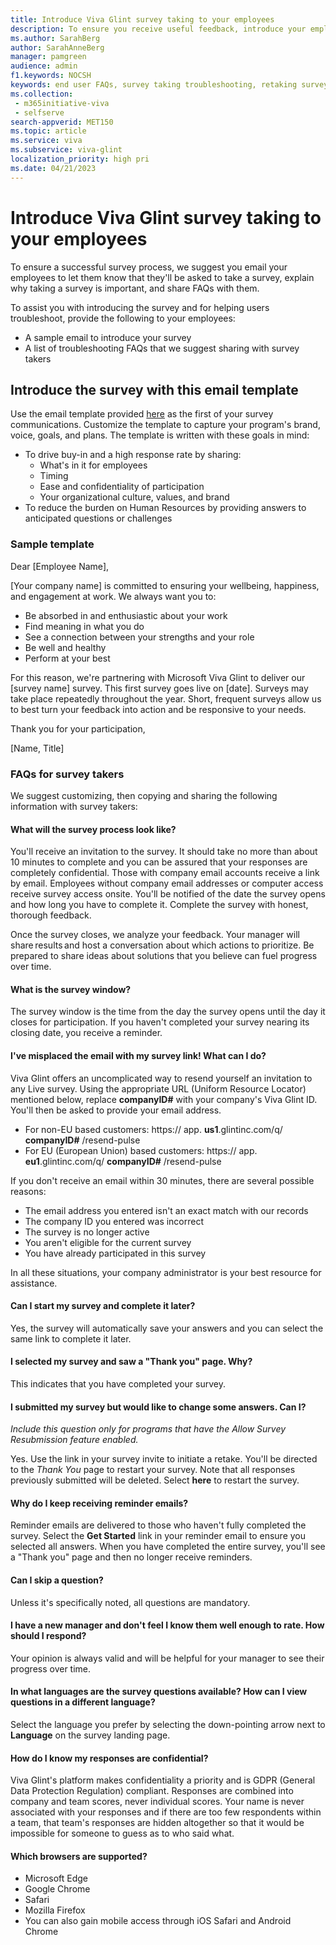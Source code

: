 ```yaml
---
title: Introduce Viva Glint survey taking to your employees
description: To ensure you receive useful feedback, introduce your employees to the survey process and share troubleshooting solutions with them. 
ms.author: SarahBerg
author: SarahAnneBerg
manager: pamgreen
audience: admin
f1.keywords: NOCSH
keywords: end user FAQs, survey taking troubleshooting, retaking surveys, new survey invite, resend survey invite 
ms.collection: 
 - m365initiative-viva
 - selfserve
search-appverid: MET150
ms.topic: article
ms.service: viva
ms.subservice: viva-glint
localization_priority: high pri
ms.date: 04/21/2023
---
```


# Introduce Viva Glint survey taking to your employees

To ensure a successful survey process, we suggest you email your employees to let them know that they'll be asked to take a survey, explain why taking a survey is important, and share FAQs with them.

To assist you with introducing the survey and for helping users troubleshoot, provide the following to your employees:

- A sample email to introduce your survey
- A list of troubleshooting FAQs that we suggest sharing with survey takers

## Introduce the survey with this email template

Use the email template provided [here](#sample-template) as the first of your survey communications. Customize the template to capture your program's brand, voice, goals, and plans.  The template is written with these goals in mind:

- To drive buy-in and a high response rate by sharing:
  - What's in it for employees
  - Timing
  - Ease and confidentiality of participation
  - Your organizational culture, values, and brand
- To reduce the burden on Human Resources by providing answers to anticipated questions or challenges

### Sample template

Dear [Employee Name],

[Your company name] is committed to ensuring your wellbeing, happiness, and engagement at work. We always want you to:

- Be absorbed in and enthusiastic about your work
- Find meaning in what you do
- See a connection between your strengths and your role
- Be well and healthy
- Perform at your best

For this reason, we're partnering with Microsoft Viva Glint to deliver our [survey name] survey. This first survey goes live on [date].  Surveys may take place repeatedly throughout the year.  Short, frequent surveys allow us to best turn your feedback into action and be responsive to your needs.

Thank you for your participation,

[Name, Title]

### FAQs for survey takers

We suggest customizing, then copying and sharing the following information with survey takers:

#### What will the survey process look like?

You'll receive an invitation to the survey.  It should take no more than about 10 minutes to complete and you can be assured that your responses are completely confidential. Those with company email accounts receive a link by email. Employees without company email addresses or computer access receive survey access onsite. You'll be notified of the date the survey opens and how long you have to complete it. Complete the survey with honest, thorough feedback.

Once the survey closes, we analyze your feedback. Your manager will share results and host a conversation about which actions to prioritize. Be prepared to share ideas about solutions that you believe can fuel progress over time.

#### What is the survey window?

The survey window is the time from the day the survey opens until the day it closes for participation. If you haven't completed your survey nearing its closing date, you receive a reminder.

#### I've misplaced the email with my survey link! What can I do?

Viva Glint offers an uncomplicated way to resend yourself an invitation to any Live survey. Using the appropriate URL (Uniform Resource Locator) mentioned below, replace **companyID#** with your company's Viva Glint ID. You'll then be asked to provide your email address.

- For non-EU based customers: https:// app. **us1**.glintinc.com/q/ **companyID#** /resend-pulse
- For EU (European Union) based customers: https:// app. **eu1**.glintinc.com/q/ **companyID#** /resend-pulse

If you don't receive an email within 30 minutes, there are several possible reasons:

- The email address you entered isn't an exact match with our records
- The company ID you entered was incorrect
- The survey is no longer active
- You aren't eligible for the current survey
- You have already participated in this survey

In all these situations, your company administrator is your best resource for assistance.

#### Can I start my survey and complete it later?

Yes, the survey will automatically save your answers and you can select the same link to complete it later.

#### I selected my survey and saw a "Thank you" page. Why?

This indicates that you have completed your survey.

#### I submitted my survey but would like to change some answers. Can I?

*Include this question only for programs that have the Allow Survey Resubmission feature enabled.*

Yes. Use the link in your survey invite to initiate a retake. You'll be directed to the *Thank You* page to restart your survey. Note that all responses previously submitted will be deleted. Select **here** to restart the survey.

#### Why do I keep receiving reminder emails?

Reminder emails are delivered to those who haven't fully completed the survey. Select the **Get Started** link in your reminder email to ensure you selected all answers. When you have completed the entire survey, you'll see a "Thank you" page and then no longer receive reminders.

#### Can I skip a question?

Unless it's specifically noted, all questions are mandatory.

#### I have a new manager and don't feel I know them well enough to rate. How should I respond?

Your opinion is always valid and will be helpful for your manager to see their progress over time.

#### In what languages are the survey questions available? How can I view questions in a different language?

Select the language you prefer by selecting the down-pointing arrow next to **Language** on the survey landing page.

#### How do I know my responses are confidential?

Viva Glint's platform makes confidentiality a priority and is GDPR (General Data Protection Regulation) compliant. Responses are combined into company and team scores, never individual scores. Your name is never associated with your responses and if there are too few respondents within a team, that team's responses are hidden altogether so that it would be impossible for someone to guess as to who said what.

#### Which browsers are supported?

- Microsoft Edge
- Google Chrome
- Safari
- Mozilla Firefox
- You can also gain mobile access through iOS Safari and Android Chrome